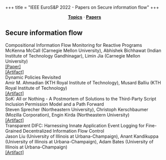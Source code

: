 +++
title = "IEEE EuroS&P 2022 - Papers on Secure information flow"
+++
<center><a href="https://ieeeeurosp.github.io/2022/topics"><b>Topics</b></a> &middot; <a href="https://ieeeeurosp.github.io/2022/papers"><b>Papers</b></a></center>
<p>
<h2>Secure information flow</h2><div class="bpaper"><span class="ptitle">Compositional Information Flow Monitoring for Reactive Programs</span></br><div class="pblock"><span class="author">McKenna&nbsp;McCall</span> <span class="institution">(Carnegie Mellon University)</span>, <span class="author">Abhishek&nbsp;Bichhawat</span> <span class="institution">(Indian Institute of Technology Gandhinagar)</span>, <span class="author">Limin&nbsp;Jia</span> <span class="institution">(Carnegie Mellon University)</span><br><div class="pextra"><a href="https://github.com/CompIFC/comp-model/blob/main/compositional-ifc.pdf">[Paper]</a><br><a href="https://github.com/CompIFC/comp-model/releases/tag/eurosp22">[Artifact]</a><br></div></div></div><div class="bpaper"><span class="ptitle">Dynamic Policies Revisited</span></br><div class="pblock"><span class="author">Amir&nbsp;M.&nbsp;Ahmadian</span> <span class="institution">(KTH Royal Institute of Technology)</span>, <span class="author">Musard&nbsp;Balliu</span> <span class="institution">(KTH Royal Institute of Technology)</span><br><div class="pextra"><a href="https://github.com/amir-ahmadian/jpf-dyncover">[Artifact]</a><br></div></div></div><div class="bpaper"><span class="ptitle">SoK: All or Nothing - A Postmortem of Solutions to the Third-Party Script Inclusion Permission Model and a Path Forward</span></br><div class="pblock"><span class="author">Steven&nbsp;Sprecher</span> <span class="institution">(Northeastern University)</span>, <span class="author">Christoph&nbsp;Kerschbaumer</span> <span class="institution">(Mozilla Corporation)</span>, <span class="author">Engin&nbsp;Kirda</span> <span class="institution">(Northeastern University)</span><br><div class="pextra"><a href="https://gitlab.com/swsprec/sok-allornothing">[Artifact]</a><br></div></div></div><div class="bpaper"><span class="ptitle">Transparent DIFC: Harnessing Innate Application Event Logging for Fine-Grained Decentralized Information Flow Control</span></br><div class="pblock"><span class="author">Jason&nbsp;Liu</span> <span class="institution">(University of Illinois at Urbana-Champaign)</span>, <span class="author">Anant&nbsp;Kandikuppa</span> <span class="institution">(University of Illinois at Urbana-Champaign)</span>, <span class="author">Adam&nbsp;Bates</span> <span class="institution">(University of Illinois at Urbana-Champaign)</span><br><div class="pextra"><a href="https://bitbucket.org/sts-lab/ tdifc/src/master/">[Artifact]</a><br></div></div></div>